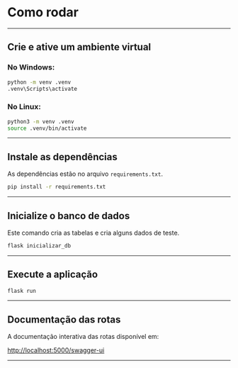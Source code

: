 # Como rodar


---

## Crie e ative um ambiente virtual

### No Windows:

```bash
python -m venv .venv
.venv\Scripts\activate
```

### No Linux:

```bash
python3 -m venv .venv
source .venv/bin/activate
```

---

## Instale as dependências

As dependências estão no arquivo `requirements.txt`.

```bash
pip install -r requirements.txt
```

---

## Inicialize o banco de dados

Este comando cria as tabelas e cria alguns dados de teste.

```bash
flask inicializar_db
```

---

## Execute a aplicação


```bash
flask run
```

---

## Documentação das rotas

A documentação interativa das rotas disponível em:

[http://localhost:5000/swagger-ui](http://localhost:5000/swagger-ui)

---
